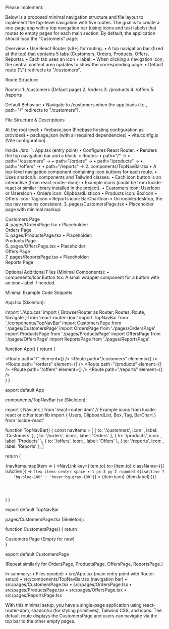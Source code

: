 Please implement:

Below is a proposed minimal navigation structure and file layout to implement the top-level navigation with five routes. The goal is to create a one-page app with a top navigation bar (using icons and text labels) that routes to empty pages for each main section. By default, the application should load the “Customers” page.

Overview
	•	Use React Router (v6+) for routing.
	•	A top navigation bar (fixed at the top) that contains 5 tabs (Customers, Orders, Products, Offers, Reports).
	•	Each tab uses an icon + label.
	•	When clicking a navigation icon, the central content area updates to show the corresponding page.
	•	Default route ("/") redirects to "/customers".

Route Structure

Routes:
	1.	/customers (Default page)
	2.	/orders
	3.	/products
	4.	/offers
	5.	/reports

Default Behavior:
	•	Navigate to /customers when the app loads (i.e., path="/" redirects to "/customers").

File Structure & Descriptions

At the root level:
	•	firebase.json (Firebase hosting configuration as provided)
	•	package.json (with all required dependencies)
	•	vite.config.js (Vite configuration)

Inside ./src:
	1.	App.tsx (entry point)
	•	Configures React Router.
	•	Renders the top navigation bar and a <Routes> block.
	•	Routes:
	•	path="/" → <Navigate to="/customers" replace />
	•	path="/customers" → <CustomersPage />
	•	path="/orders" → <OrdersPage />
	•	path="/products" → <ProductsPage />
	•	path="/offers" → <OffersPage />
	•	path="/reports" → <ReportsPage />
	2.	components/TopNavBar.tsx
	•	A top-level navigation component containing icon buttons for each route.
	•	Uses shadcn/ui components and Tailwind classes.
	•	Each icon button is an interactive <NavLink> (from react-router-dom):
	•	Example icons (could be from lucide-react or similar library installed in the project).
	•	Customers icon: UserIcon or UsersIcon
	•	Orders icon: ClipboardListIcon
	•	Products icon: BoxIcon
	•	Offers icon: TagIcon
	•	Reports icon: BarChartIcon
	•	On mobile/desktop, the top nav remains consistent.
	3.	pages/CustomersPage.tsx
	•	Placeholder page with minimal markup: <div>Customers Page</div>
	4.	pages/OrdersPage.tsx
	•	Placeholder: <div>Orders Page</div>
	5.	pages/ProductsPage.tsx
	•	Placeholder: <div>Products Page</div>
	6.	pages/OffersPage.tsx
	•	Placeholder: <div>Offers Page</div>
	7.	pages/ReportsPage.tsx
	•	Placeholder: <div>Reports Page</div>

Optional Additional Files (Minimal Components):
	•	components/IconButton.tsx: A small wrapper component for a button with an icon+label if needed.

Minimal Example Code Snippets

App.tsx (Skeleton):

import './App.css'
import { BrowserRouter as Router, Routes, Route, Navigate } from 'react-router-dom'
import TopNavBar from './components/TopNavBar'
import CustomersPage from './pages/CustomersPage'
import OrdersPage from './pages/OrdersPage'
import ProductsPage from './pages/ProductsPage'
import OffersPage from './pages/OffersPage'
import ReportsPage from './pages/ReportsPage'

function App() {
  return (
    <Router>
      <div className="flex flex-col h-screen">
        <TopNavBar />
        <div className="flex-grow p-4 overflow-auto">
          <Routes>
            <Route path="/" element={<Navigate to="/customers" replace />} />
            <Route path="/customers" element={<CustomersPage />} />
            <Route path="/orders" element={<OrdersPage />} />
            <Route path="/products" element={<ProductsPage />} />
            <Route path="/offers" element={<OffersPage />} />
            <Route path="/reports" element={<ReportsPage />} />
          </Routes>
        </div>
      </div>
    </Router>
  )
}

export default App

components/TopNavBar.tsx (Skeleton):

import { NavLink } from 'react-router-dom'
// Example icons from lucide-react or other icon lib
import { Users, ClipboardList, Box, Tag, BarChart } from 'lucide-react'

function TopNavBar() {
  const navItems = [
    { to: '/customers', icon: <Users className="w-5 h-5" />, label: 'Customers' },
    { to: '/orders', icon: <ClipboardList className="w-5 h-5" />, label: 'Orders' },
    { to: '/products', icon: <Box className="w-5 h-5" />, label: 'Products' },
    { to: '/offers', icon: <Tag className="w-5 h-5" />, label: 'Offers' },
    { to: '/reports', icon: <BarChart className="w-5 h-5" />, label: 'Reports' },
  ]

  return (
    <header className="w-full border-b bg-white shadow-sm">
      <nav className="flex space-x-4 p-2 overflow-x-auto">
        {navItems.map(item => (
          <NavLink
            key={item.to}
            to={item.to}
            className={({ isActive }) => `flex items-center space-x-1 px-3 py-2 rounded ${isActive ? 'bg-blue-100' : 'hover:bg-gray-100'}`}
          >
            {item.icon}
            <span className="text-sm font-medium">{item.label}</span>
          </NavLink>
        ))}
      </nav>
    </header>
  )
}

export default TopNavBar

pages/CustomersPage.tsx (Skeleton):

function CustomersPage() {
  return <div>Customers Page (Empty for now)</div>
}

export default CustomersPage

(Repeat similarly for OrdersPage, ProductsPage, OffersPage, ReportsPage.)

In summary:
	•	Files needed:
	•	src/App.tsx (main entry point with Router setup)
	•	src/components/TopNavBar.tsx (navigation bar)
	•	src/pages/CustomersPage.tsx
	•	src/pages/OrdersPage.tsx
	•	src/pages/ProductsPage.tsx
	•	src/pages/OffersPage.tsx
	•	src/pages/ReportsPage.tsx

With this minimal setup, you have a single-page application using react-router-dom, shadcn/ui (for styling primitives), Tailwind CSS, and icons. The default route displays the CustomersPage and users can navigate via the top bar to the other empty pages.